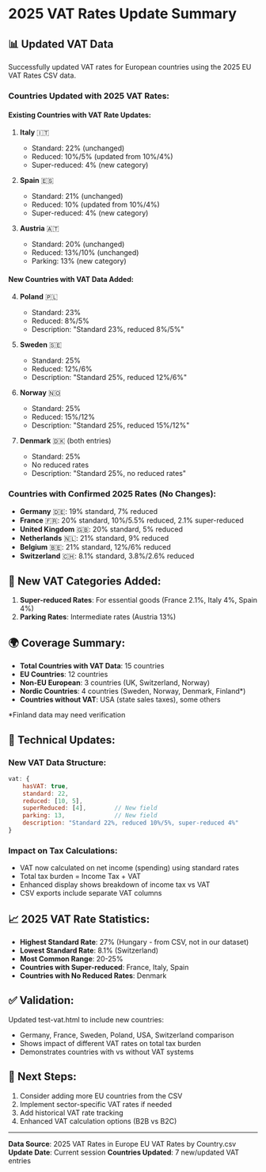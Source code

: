 # 2025 VAT Rates Update Summary

## 📊 Updated VAT Data

Successfully updated VAT rates for European countries using the 2025 EU VAT Rates CSV data.

### Countries Updated with 2025 VAT Rates:

#### **Existing Countries with VAT Rate Updates:**

1. **Italy** 🇮🇹
   - Standard: 22% (unchanged)
   - Reduced: 10%/5% (updated from 10%/4%)
   - Super-reduced: 4% (new category)

2. **Spain** 🇪🇸
   - Standard: 21% (unchanged)
   - Reduced: 10% (updated from 10%/4%)
   - Super-reduced: 4% (new category)

3. **Austria** 🇦🇹
   - Standard: 20% (unchanged)
   - Reduced: 13%/10% (unchanged)
   - Parking: 13% (new category)

#### **New Countries with VAT Data Added:**

4. **Poland** 🇵🇱
   - Standard: 23%
   - Reduced: 8%/5%
   - Description: "Standard 23%, reduced 8%/5%"

5. **Sweden** 🇸🇪
   - Standard: 25%
   - Reduced: 12%/6%
   - Description: "Standard 25%, reduced 12%/6%"

6. **Norway** 🇳🇴
   - Standard: 25%
   - Reduced: 15%/12%
   - Description: "Standard 25%, reduced 15%/12%"

7. **Denmark** 🇩🇰 (both entries)
   - Standard: 25%
   - No reduced rates
   - Description: "Standard 25%, no reduced rates"

### Countries with Confirmed 2025 Rates (No Changes):

- **Germany** 🇩🇪: 19% standard, 7% reduced
- **France** 🇫🇷: 20% standard, 10%/5.5% reduced, 2.1% super-reduced
- **United Kingdom** 🇬🇧: 20% standard, 5% reduced
- **Netherlands** 🇳🇱: 21% standard, 9% reduced
- **Belgium** 🇧🇪: 21% standard, 12%/6% reduced
- **Switzerland** 🇨🇭: 8.1% standard, 3.8%/2.6% reduced

## 🔄 New VAT Categories Added:

1. **Super-reduced Rates**: For essential goods (France 2.1%, Italy 4%, Spain 4%)
2. **Parking Rates**: Intermediate rates (Austria 13%)

## 🌍 Coverage Summary:

- **Total Countries with VAT Data**: 15 countries
- **EU Countries**: 12 countries
- **Non-EU European**: 3 countries (UK, Switzerland, Norway)
- **Nordic Countries**: 4 countries (Sweden, Norway, Denmark, Finland*)
- **Countries without VAT**: USA (state sales taxes), some others

*Finland data may need verification

## 🔧 Technical Updates:

### New VAT Data Structure:
```javascript
vat: {
    hasVAT: true,
    standard: 22,
    reduced: [10, 5],
    superReduced: [4],        // New field
    parking: 13,              // New field
    description: "Standard 22%, reduced 10%/5%, super-reduced 4%"
}
```

### Impact on Tax Calculations:
- VAT now calculated on net income (spending) using standard rates
- Total tax burden = Income Tax + VAT
- Enhanced display shows breakdown of income tax vs VAT
- CSV exports include separate VAT columns

## 📈 2025 VAT Rate Statistics:

- **Highest Standard Rate**: 27% (Hungary - from CSV, not in our dataset)
- **Lowest Standard Rate**: 8.1% (Switzerland)
- **Most Common Range**: 20-25%
- **Countries with Super-reduced**: France, Italy, Spain
- **Countries with No Reduced Rates**: Denmark

## ✅ Validation:

Updated test-vat.html to include new countries:
- Germany, France, Sweden, Poland, USA, Switzerland comparison
- Shows impact of different VAT rates on total tax burden
- Demonstrates countries with vs without VAT systems

## 🎯 Next Steps:

1. Consider adding more EU countries from the CSV
2. Implement sector-specific VAT rates if needed
3. Add historical VAT rate tracking
4. Enhanced VAT calculation options (B2B vs B2C)

---

**Data Source**: 2025 VAT Rates in Europe EU VAT Rates by Country.csv
**Update Date**: Current session
**Countries Updated**: 7 new/updated VAT entries